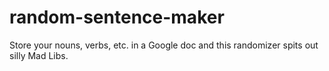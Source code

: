 random-sentence-maker
=====================

Store your nouns, verbs, etc. in a Google doc and this randomizer spits out silly Mad Libs.